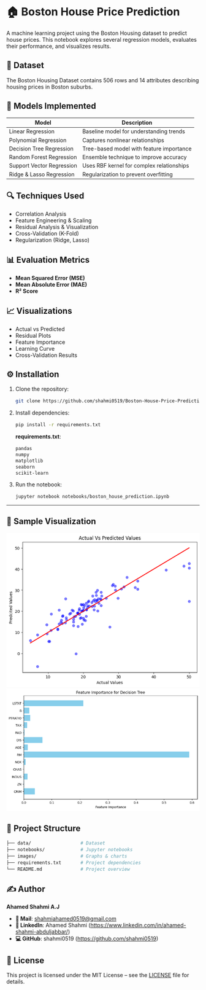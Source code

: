 # 🏠 Boston House Price Prediction

A machine learning project using the Boston Housing dataset to predict house prices. This notebook explores several regression models, evaluates their performance, and visualizes results.

## 📌 Dataset
The Boston Housing Dataset contains 506 rows and 14 attributes describing housing prices in Boston suburbs.

## 🧠 Models Implemented

| Model                    | Description                               |
|--------------------------|-------------------------------------------|
| Linear Regression        | Baseline model for understanding trends   |
| Polynomial Regression    | Captures nonlinear relationships          |
| Decision Tree Regression | Tree-based model with feature importance  |
| Random Forest Regression | Ensemble technique to improve accuracy    |
| Support Vector Regression| Uses RBF kernel for complex relationships |
| Ridge & Lasso Regression | Regularization to prevent overfitting     |


## 🔍 Techniques Used

- Correlation Analysis
- Feature Engineering & Scaling
- Residual Analysis & Visualization
- Cross-Validation (K-Fold)
- Regularization (Ridge, Lasso)

## 📊 Evaluation Metrics

- **Mean Squared Error (MSE)**
- **Mean Absolute Error (MAE)**
- **R² Score**

## 📈 Visualizations
- Actual vs Predicted
- Residual Plots
- Feature Importance
- Learning Curve
- Cross-Validation Results

## ⚙️ Installation
1. Clone the repository:
   ```bash
   git clone https://github.com/shahmi0519/Boston-House-Price-Prediction.git
   ```
2. Install dependencies:
   ```bash
   pip install -r requirements.txt
   ```
   **requirements.txt**:
   ```
   pandas
   numpy
   matplotlib
   seaborn
   scikit-learn
   ```
3. Run the notebook:
   ```bash
   jupyter notebook notebooks/boston_house_prediction.ipynb
   ```
---

## 📸 Sample Visualization
![Actual vs Predicted Linear Regression](images/actual_vs_pred_linear_regression.png)
![Feature Importance](images/feature_importance.png)


## 📂 Project Structure
```bash
├── data/                  # Dataset
├── notebooks/             # Jupyter notebooks
├── images/                # Graphs & charts
├── requirements.txt       # Project dependencies
└── README.md              # Project overview
```

## ✍️ Author
**Ahamed Shahmi A.J**
- **📧 Mail**: shahmiahamed0519@gmail.com
- **🔗 LinkedIn**: Ahamed Shahmi (https://www.linkedin.com/in/ahamed-shahmi-abduljabbar/)
- **💻 GitHub**: shahmi0519 (https://github.com/shahmi0519)


## 📝 License
This project is licensed under the MIT License – see the [LICENSE](LICENSE) file for details.
